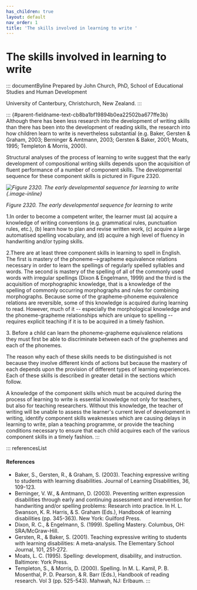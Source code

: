 ```yaml
---
has_children: true
layout: default
nav_order: 1
title: 'The skills involved in learning to write '
---
```

# The skills involved in learning to write 


::: documentByline
Prepared by John Church, PhD, School of Educational Studies and Human
Development

University of Canterbury, Christchurch, New Zealand.
:::

::: {#parent-fieldname-text-cb8ba1bf19894b0ea22502ba677ffe3b}
Although there has been less research into the development of writing
skills than there has been into the development of reading skills, the
research into how children learn to write is nevertheless substantial
(e.g. Baker, Gersten & Graham, 2003; Berninger & Amtmann, 2003; Gersten
& Baker, 2001; Moats, 1995; Templeton & Morris, 2000).

Structural analyses of the process of learning to write suggest that the
early development of compositional writing skills depends upon the
acquisition of fluent performance of a number of component skills. The
developmental sequence for these component skills is pictured in Figure
2320.

*![Figure 2320. The early developmental sequence for learning to
write](../../../../../assets/images/TECKSFig2320.png "Figure 2320. The early developmental sequence for learning to write"){.image-inline}*

*Figure 2320. The early developmental sequence for learning to write*

1.In order to become a competent writer, the learner must (a) acquire a
knowledge of writing conventions (e.g. grammatical rules, punctuation
rules, etc.), (b) learn how to plan and revise written work, (c) acquire
a large automatised spelling vocabulary, and (d) acquire a high level of
fluency in handwriting and/or typing skills.

2.There are at least three component skills in learning to spell in
English. The first is mastery of the phoneme--\>grapheme equivalence
relations necessary in order to learn the spellings of regularly spelled
syllables and words. The second is mastery of the spelling of all of the
commonly used words with irregular spellings (Dixon & Engelmann, 1999)
and the third is the acquisition of morphographic knowledge, that is a
knowledge of the spelling of commonly occurring morphographs and rules
for combining morphographs. Because some of the grapheme-phoneme
equivalence relations are reversible, some of this knowledge is acquired
during learning to read. However, much of it -- especially the
morphological knowledge and the phoneme-grapheme relationships which are
unique to spelling -- requires explicit teaching if it is to be acquired
in a timely fashion.

3\. Before a child can learn the phoneme-grapheme equivalence relations
they must first be able to discriminate between each of the graphemes
and each of the phonemes.

The reason why each of these skills needs to be distinguished is not
because they involve different kinds of actions but because the mastery
of each depends upon the provision of different types of learning
experiences. Each of these skills is described in greater detail in the
sections which follow.

A knowledge of the component skills which must be acquired during the
process of learning to write is essential knowledge not only for
teachers, but also for teaching researchers. Without this knowledge, the
teacher of writing will be unable to assess the learner's current level
of development in writing, identify component skills weaknesses which
are causing delays in learning to write, plan a teaching programme, or
provide the teaching conditions necessary to ensure that each child
acquires each of the various component skills in a timely fashion.
:::

::: referencesList
#### References

-   Baker, S., Gersten, R., & Graham, S. (2003). Teaching expressive
    writing to students with learning disabilities. Journal of Learning
    Disabilities, 36, 109-123.
-   Berninger, V. W., & Amtmann, D. (2003). Preventing written
    expression disabilities through early and continuing assessment and
    intervention for handwriting and/or spelling problems: Research into
    practice. In H. L. Swanson, K. R. Harris, & S. Graham (Eds.),
    Handbook of learning disabilities (pp. 345-363). New York: Guilford
    Press.
-   Dixon, R. C., & Engelmann, S. (1999). Spelling Mastery. Columbus,
    OH: SRA/McGraw-Hill.
-   Gersten, R., & Baker, S. (2001). Teaching expressive writing to
    students with learning disabilities: A meta-analysis. The Elementary
    School Journal, 101, 251-272.
-   Moats, L. C. (1995). Spelling: development, disability, and
    instruction. Baltimore: York Press.
-   Templeton, S., & Morris, D. (2000). Spelling. In M. L. Kamil, P. B.
    Mosenthal, P. D. Pearson, & R. Barr (Eds.), Handbook of reading
    research. Vol 3 (pp. 525-543). Mahwah, NJ: Erlbaum.
:::
